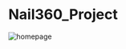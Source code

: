 # Nail360_Project
![homepage](https://github.com/Vothanhtu/Nail360_Project/assets/77402349/5668e6a3-3048-4365-9dbf-98a3d02acdeb)

